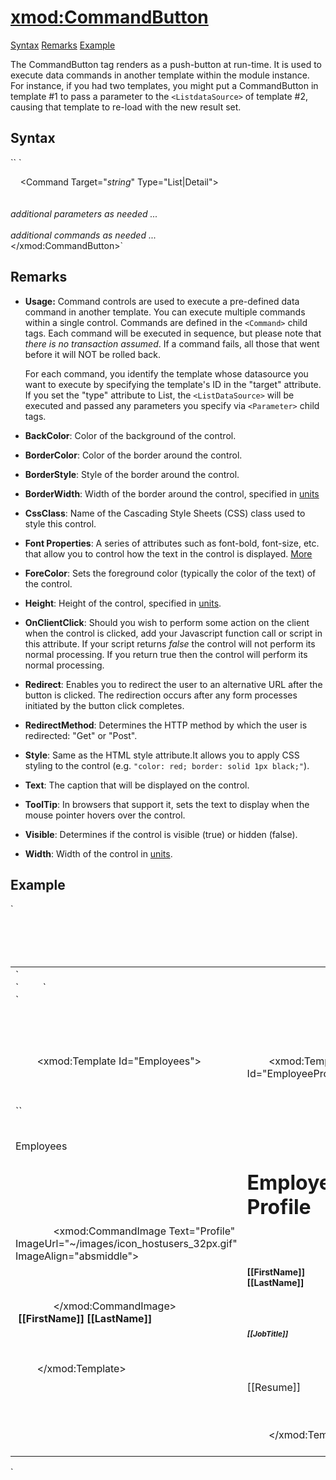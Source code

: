 # <xmod:CommandButton>

<a name="top"></a>

[Syntax](#syntax) [Remarks](#remarks) [Example](#example)

The CommandButton tag renders as a push-button at run-time. It is used to execute data commands in another template within the module instance. For instance, if you had two templates, you might put a CommandButton in template #1 to pass a parameter to the `<ListdataSource>` of template #2, causing that template to re-load with the new result set.

<a name="syntax"></a>

## Syntax

<div xmlns="">`<xmod:CommandButton  
    BackColor="_color name_|#dddddd"  
    BorderColor="_color name_|#dddddd"  
    BorderStyle="**NotSet**|None|Dotted|Dashed|Solid|Double|Groove|Ridge| Inset|Outset"  
    BorderWidth_="size_"  
    CssClass="_string_"  
    Font-Bold="True|**False**"  
    Font-Italic="True|**False**"  
    Font-Names="_string_"  
    Font-Overline="True|**False**"  
    Font-Size="_string_|Smaller|Larger|XX-Small|X-Small|Small|Medium| Large|X-Large|XX-Large"  
    Font-Strikeout="True|**False**"  
    Font-Underline="True|**False**"  
    ForeColor="_color name_|#dddddd"  
    Height="_size_"  
    OnClientClick="_javascript_"  
    Redirect="_url_"  
    RedirectMethod="**Get**|Post"  
    Style="_string_"  
    Text="_string_"  
    ToolTip="_string_"  
    Visible="**True**|False"  
    Width="_size_">` `   

    <Command Target="_string_" Type="List|Detail">  
        <Parameter Name="_string_" Value="_string_" />  
        <Parameter Name="_string_" Value="_string_" />  
_additional parameters as needed ..._  
    </Command>  
_additional commands as needed ..._  
</xmod:CommandButton>`</div>


## Remarks

*   **Usage:** Command controls are used to execute a pre-defined data command in another template. You can execute multiple commands within a single control. Commands are defined in the `<Command>` child tags. Each command will be executed in sequence, but please note that _there is no transaction assumed_. If a command fails, all those that went before it will NOT be rolled back.  

    For each command, you identify the template whose datasource you want to execute by specifying the template's ID in the "target" attribute. If you set the "type" attribute to List, the `<ListDataSource>` will be executed and passed any parameters you specify via `<Parameter>` child tags.  

*   **BackColor**: Color of the background of the control.  

*   **BorderColor**: Color of the border around the control.  

*   **BorderStyle**: Style of the border around the control.  

*   **BorderWidth**: Width of the border around the control, specified in [units](../unit-types.md)
*   **CssClass**: Name of the Cascading Style Sheets (CSS) class used to style this control.  

*   **Font Properties**: A series of attributes such as font-bold, font-size, etc. that allow you to control how the text in the control is displayed. [More](../font-properties.md)
*   **ForeColor**: Sets the foreground color (typically the color of the text) of the control.  

*   **Height**: Height of the control, specified in [units](../unit-types.md).  

*   **OnClientClick**: Should you wish to perform some action on the client when the control is clicked, add your Javascript function call or script in this attribute. If your script returns _false_ the control will not perform its normal processing. If you return true then the control will perform its normal processing.  

*   **Redirect**: Enables you to redirect the user to an alternative URL after the button is clicked. The redirection occurs after any form processes initiated by the button click completes.  

*   **RedirectMethod**: Determines the HTTP method by which the user is redirected: "Get" or "Post".  

*   **Style**: Same as the HTML style attribute.It allows you to apply CSS styling to the control (e.g. `"color: red; border: solid 1px black;"`).  

*   **Text**: The caption that will be displayed on the control.  

*   **ToolTip**: In browsers that support it, sets the text to display when the mouse pointer hovers over the control.  

*   **Visible**: Determines if the control is visible (true) or hidden (false).  

*   **Width**: Width of the control in [units](../unit-types.md).  

## Example

<div xmlns="">`<div>  
  <table width="100%">  
    <tr>  
      <td colspan="2">`</div>

<div xmlns="">`  
        <!-- DEPARTMENTS TEMPLATE -->`</div>

<div xmlns="">`  
        <xmod:Template Id="Departments">  
          <ListDataSource CommandText="SELECT DepartmentId, DepartmentName FROM XMPDemo_Departments ORDER BY DepartmentName" />  
          <ItemTemplate>  
<span class="CodeHighlight"><xmod:CommandButton Text='[[DepartmentName]]'></span>  
<span class="CodeHighlight">              <Command Target="Employees" Type="list"></span>  
<span class="CodeHighlight">                <Parameter Name="DepartmentId" Value='[[DepartmentId]]' /></span>  
<span class="CodeHighlight">              </Command></span>  
<span class="CodeHighlight">              <Command Target="EmployeeProfile" Type="detail"></span>  
<span class="CodeHighlight">                <Parameter Name="EmployeeId" Value="-1" /></span>  
<span class="CodeHighlight">              </Command></span>  
<span class="CodeHighlight">            </xmod:CommandButton></span>&nbsp;  
          </ItemTemplate>  
        </xmod:Template>  
      </td>  
    <tr>  
      <td width="250" valign="top">  

        <!-- EMPLOYEES TEMPLATE -->  

        <xmod:Template Id="Employees">  
          <ListDataSource CommandText="SELECT * FROM XMPDemo_Employees WHERE DepartmentId = @DepartmentId">  
           <Parameter Name="DepartmentId" Alias="DepartmentId" />  
         </ListDataSource>  
``<HeaderTemplate>  
            <p>Employees</p>  
          </HeaderTemplate>  
          <ItemTemplate>  
            <div style="text-align: middle;">  
              <xmod:CommandImage Text="Profile" ImageUrl="~/images/icon_hostusers_32px.gif" ImageAlign="absmiddle">  
                <Command Type="detail" Target="EmployeeProfile">  
                  <Parameter Name="EmployeeId" Value='[[EmployeeId]]' />  
                </Command>  
              </xmod:CommandImage> &nbsp;<strong>[[FirstName]] [[LastName]]</strong>  
            </div>  
          </ItemTemplate>  
        </xmod:Template>  
      </td>  
      <td width="500" valign="top">  

        <!-- EMPLOYEE PROFILE TEMPLATE -->  

        <xmod:Template Id="EmployeeProfile">  
          <DetailDataSource CommandText="SELECT * FROM XMPDemo_Employees WHERE EmployeeId = @EmployeeId">  
            <Parameter Name="EmployeeId" Alias="EmployeeId" value="-1"/>  
          </DetailDataSource>  
          <DetailTemplate>  
            <h1>Employee Profile</h2>  
            <p style="font-size: 14px; font-weight: bold;">[[FirstName]] [[LastName]]</p>  
            <p style="font-size: 12px; font-weight: bold;"><em>[[JobTitle]]</em></p>  
            <p>[[Resume]]</p>  
          </DetailTemplate>  
        </xmod:Template>  
      </td>  
    </tr>  
  </table>  
</div>` </div>

